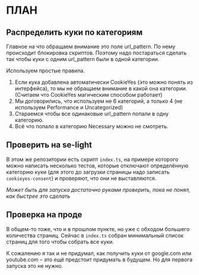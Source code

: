 # ПЛАН

## Распределить куки по категориям 

Главное на что обращаем внимание это поле url_pattern. По нему происходит блокировка скриптов. Поэтому надо постараться сделать так чтобы куки с одним url_pattern были в одной категории.

Используем простые правила.
1. Если кука добавлена автоматически CookieYes (это можно понять из интерфейса), то мы не обращаем внимание в какой она категории. (Считаем что CookieYes магическим способом работает)
2. Мы договорились, что используем не 6 категорий, а только 4 (не используем Performance и Uncategorized)
3. Стараемся чтобы все одинаковые url_pattern попали в одну категорию.
4. Всё что попало в категорию Necessary можно не смотреть.

## Проверить на se-light

В этом же репозитории есть скрипт `index.ts`, на примере которого можно написать несколько тестов, которые отключают определённую категорию куки (для этого до загрузки страницы надо записать `cookieyes-consent`) и проверяют, что они не выставляются. 

*Может быть для запуска достаточно руками проверить, пока не понял, как быстрее это сделать*

## Проверка на проде 

В общем-то тоже, что и в прошлом пункте, но уже с обходом большего количества страниц. Сейчас в `index.ts` собран минимальный список страниц для того чтобы собрать все куки. 

К сожалению я так и не придумал, как получить куки от google.com или youtube.com – это ещё предстоит придумать в будущем. Но для первога запуска это не нужно.